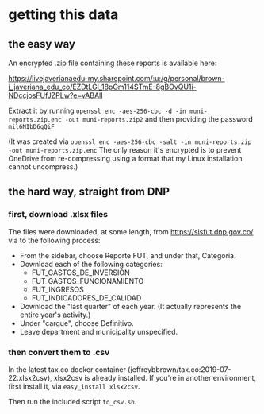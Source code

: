 # getting this data

## the easy way

An encrypted .zip file containing these reports is available here:

https://livejaverianaedu-my.sharepoint.com/:u:/g/personal/brown-j_javeriana_edu_co/EZDtLGI_18pGm114STmE-8gBOvQU1i-NDccjosFUfJZPLw?e=vABAlI

Extract it by running
`openssl enc -aes-256-cbc -d -in muni-reports.zip.enc -out muni-reports.zip2`
and then providing the password
`mil6NIbD6gQiF`

(It was created via
`openssl enc -aes-256-cbc -salt -in muni-reports.zip -out muni-reports.zip.enc`
The only reason it's encrypted is to prevent OneDrive from re-compressing using a format that my Linux installation cannot uncompress.)


## the hard way, straight from DNP

### first, download .xlsx files

The files were downloaded, at some length, from
https://sisfut.dnp.gov.co/
via to the following process:

* From the sidebar, choose Reporte FUT, and under that, Categoria.
* Download each of the following categories:
    * FUT_GASTOS_DE_INVERSION
    * FUT_GASTOS_FUNCIONAMIENTO
    * FUT_INGRESOS
    * FUT_INDICADORES_DE_CALIDAD
* Download the "last quarter" of each year. (It actually represents the entire year's activity.)
* Under "cargue", choose Definitivo.
* Leave department and municipality unspecified.

### then convert them to .csv

In the latest tax.co docker container
(jeffreybbrown/tax.co:2019-07-22.xlsx2csv),
xlsx2csv is already installed.
If you're in another environment,
first install it, via `easy_install xlsx2csv`.

Then run the included script `to_csv.sh`.
